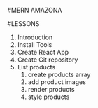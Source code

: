 #MERN AMAZONA

#LESSONS
1. Introduction
2. Install Tools
3. Create React App
4. Create Git repository
5. List products
    1. create products array
    2. add product images
    3. render products
    4. style products